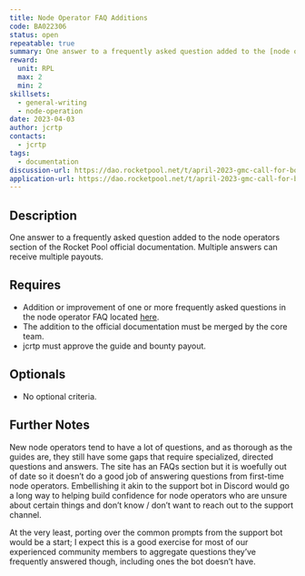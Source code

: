 ```yaml
---
title: Node Operator FAQ Additions
code: BA022306
status: open
repeatable: true
summary: One answer to a frequently asked question added to the [node operators section](https://github.com/rocket-pool/docs.rocketpool.net/blob/main/docs/guides/node/faq.md) of the Rocket Pool official documentation. Multiple answers can receive multiple payouts. 
reward:
  unit: RPL
  max: 2
  min: 2
skillsets:
  - general-writing
  - node-operation
date: 2023-04-03
author: jcrtp
contacts:
  - jcrtp
tags: 
  - documentation
discussion-url: https://dao.rocketpool.net/t/april-2023-gmc-call-for-bounty-applications-deadline-is-april-15th/1637/7
application-url: https://dao.rocketpool.net/t/april-2023-gmc-call-for-bounty-applications-deadline-is-april-15th/1637/7
---
```


## Description

One answer to a frequently asked question added to the node operators section of the Rocket Pool official documentation. Multiple answers can receive multiple payouts. 

## Requires
* Addition or improvement of one or more frequently asked questions in the node operator FAQ located [here](https://github.com/rocket-pool/docs.rocketpool.net/blob/main/docs/guides/node/faq.md).
* The addition to the official documentation must be merged by the core team. 
* jcrtp must approve the guide and bounty payout. 

## Optionals
* No optional criteria.

## Further Notes

New node operators tend to have a lot of questions, and as thorough as the guides are, they still have some gaps that require specialized, directed questions and answers. The site has an FAQs section but it is woefully out of date so it doesn’t do a good job of answering questions from first-time node operators. Embellishing it akin to the support bot in Discord would go a long way to helping build confidence for node operators who are unsure about certain things and don’t know / don’t want to reach out to the support channel.

At the very least, porting over the common prompts from the support bot would be a start; I expect this is a good exercise for most of our experienced community members to aggregate questions they’ve frequently answered though, including ones the bot doesn’t have.
